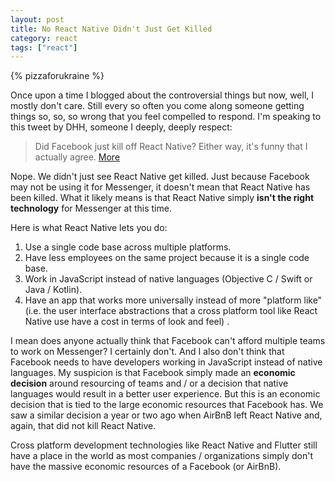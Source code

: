 ```yaml
---
layout: post
title: No React Native Didn't Just Get Killed
category: react
tags: ["react"]
---
```

{% pizzaforukraine  %}

Once upon a time I blogged about the controversial things but now, well, I mostly don't care.  Still every so often you come along someone getting things so, so, so wrong that you feel compelled to respond.  I'm speaking to this tweet by DHH, someone I deeply, deeply respect:

> Did Facebook just kill off React Native? Either way, it's funny that I actually agree. [More](https://twitter.com/dhh/status/1234644555258978304)

Nope.  We didn't just see React Native get killed.  Just because Facebook may not be using it for Messenger, it doesn't mean that React Native has been killed.  What it likely means is that React Native simply **isn't the right technology** for Messenger at this time. 

Here is what React Native lets you do:

1. Use a single code base across multiple platforms.
2. Have less employees on the same project because it is a single code base.
3. Work in JavaScript instead of native languages (Objective C / Swift or Java / Kotlin).
4. Have an app that works more universally instead of more "platform like" (i.e. the user interface abstractions that a cross platform tool like React Native use have a cost in terms of look and feel) .

I mean does anyone actually think that Facebook can't afford multiple teams to work on Messenger?  I certainly don't.  And I also don't think that Facebook needs to have developers working in JavaScript instead of native languages.  My suspicion is that Facebook simply made an **economic decision** around resourcing of teams and / or a decision that native languages would result in a better user experience.  But this is an economic decision that is tied to the large economic resources that Facebook has.  We saw a similar decision a year or two ago when AirBnB left React Native and, again, that did not kill React Native.

Cross platform development technologies like React Native and Flutter still have a place in the world as most companies / organizations simply don't have the massive economic resources of a Facebook (or AirBnB).